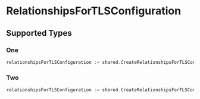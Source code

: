 # RelationshipsForTLSConfiguration


## Supported Types

### One

```go
relationshipsForTLSConfiguration := shared.CreateRelationshipsForTLSConfigurationOne(components.One{/* values here */})
```

### Two

```go
relationshipsForTLSConfiguration := shared.CreateRelationshipsForTLSConfigurationTwo(components.Two{/* values here */})
```

